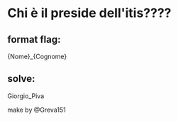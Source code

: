 # Chi è il preside dell'itis????

## format flag:
{Nome}_{Cognome}


## solve:

Giorgio_Piva

make by @Greva151
